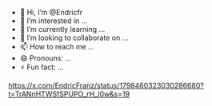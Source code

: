 
- 👋 Hi, I’m @Endricfr
- 👀 I’m interested in ...
- 🌱 I’m currently learning ...
- 💞️ I’m looking to collaborate on ...
- 📫 How to reach me ...
- 😄 Pronouns: ...
- ⚡ Fun fact: ...

<!---
Endricfr/Endricfr is a ✨ special ✨ repository because its `README.md` (this file) appears on your GitHub profile.
You can click the Preview link to take a look at your changes.
--->

https://x.com/EndricFranz/status/1798460323030286680?t=TrANnHTWSfSPUPO_rH_l0w&s=19

